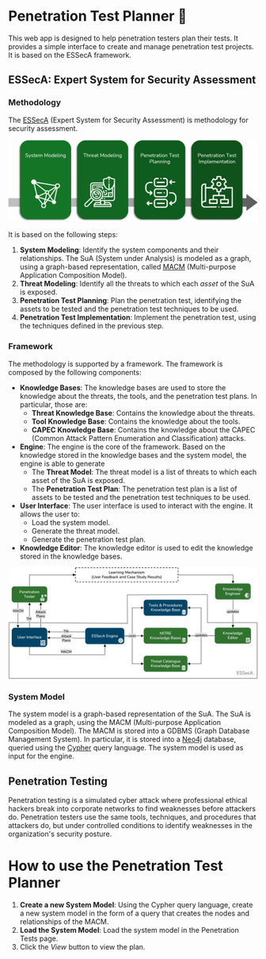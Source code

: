 # Penetration Test Planner 🎯

This web app is designed to help penetration testers plan their tests. It provides a simple interface to create and manage penetration test projects. It is based on the ESSecA framework. 

## ESSecA: Expert System for Security Assessment

### Methodology
The [ESSecA](https://www.sciencedirect.com/science/article/pii/S0045790622000350?casa_token=wUCWFc85jBQAAAAA:64XFHfYDg9BA9os7H1gYSp99FRAW_4CmA6LqywCDZJ_OOCWKKsbbyd43jdAqWPg7WEGXbJ1c) (Expert System for Security Assessment) is methodology for security assessment.

![ESSecA](README/EssecaMethodology.png)

It is based on the following steps:
1. **System Modeling**: Identify the system components and their relationships. The SuA (System under Analysis) is modeled as a graph, using a graph-based representation, called [MACM](https://link.springer.com/chapter/10.1007/978-3-319-57186-7_57) (Multi-purpose Application Composition Model).
2. **Threat Modeling**: Identify all the threats to which each *asset* of the SuA is exposed.
3. **Penetration Test Planning**: Plan the penetration test, identifying the assets to be tested and the penetration test techniques to be used.
4. **Penetration Test Implementation**: Implement the penetration test, using the techniques defined in the previous step.

### Framework
The methodology is supported by a framework. The framework is composed by the following components:
- **Knowledge Bases**: The knowledge bases are used to store the knowledge about the threats, the tools, and the penetration test plans. In particular, those are:
  - **Threat Knowledge Base**: Contains the knowledge about the threats.
  - **Tool Knowledge Base**: Contains the knowledge about the tools.
  - **CAPEC Knowledge Base**: Contains the knowledge about the CAPEC (Common Attack Pattern Enumeration and Classification) attacks.
- **Engine**: The engine is the core of the framework. Based on the knowledge stored in the knowledge bases and the system model, the engine is able to generate
  - The **Threat Model**: The threat model is a list of threats to which each asset of the SuA is exposed.
  - The **Penetration Test Plan**: The penetration test plan is a list of assets to be tested and the penetration test techniques to be used.
- **User Interface**: The user interface is used to interact with the engine. It allows the user to:
  - Load the system model.
  - Generate the threat model.
  - Generate the penetration test plan.
- **Knowledge Editor**: The knowledge editor is used to edit the knowledge stored in the knowledge bases.

![ESSecA Framework](README/EssecaFramework.jpeg)

### System Model
The system model is a graph-based representation of the SuA. The SuA is modeled as a graph, using the MACM (Multi-purpose Application Composition Model). The MACM is stored into a GDBMS (Graph Database Management System). In particular, it is stored into a [Neo4j](https://neo4j.com) database, queried using the [Cypher](https://neo4j.com/docs/cypher-manual/current/introduction/) query language. The system model is used as input for the engine.

## Penetration Testing

Penetration testing is a simulated cyber attack where professional ethical hackers break into corporate networks to find weaknesses before attackers do. Penetration testers use the same tools, techniques, and procedures that attackers do, but under controlled conditions to identify weaknesses in the organization's security posture.

# How to use the Penetration Test Planner

1. **Create a new System Model**: Using the Cypher query language, create a new system model in the form of a query that creates the nodes and relationships of the MACM.
2. **Load the System Model**: Load the system model in the Penetration Tests page.
3. Click the *View* button to view the plan.